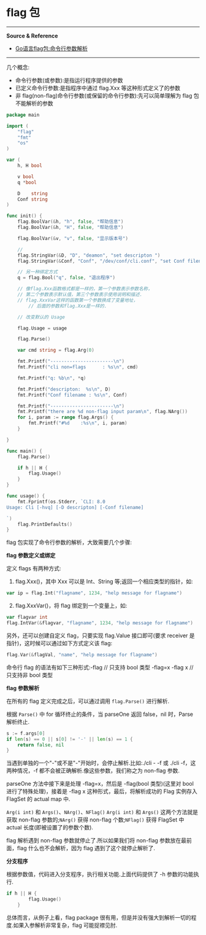 # flag 包

---

**Source & Reference**

- [Go语言flag包:命令行参数解析](http://c.biancheng.net/view/5573.html)

---

几个概念:
- 命令行参数(或参数):是指运行程序提供的参数
- 已定义命令行参数:是指程序中通过 flag.Xxx 等这种形式定义了的参数
- 非 flag(non-flag)命令行参数(或保留的命令行参数):先可以简单理解为 flag 包不能解析的参数

```go
package main

import (
    "flag"
    "fmt"
    "os"
)

var (
    h, H bool

    v bool
    q *bool

    D    string
    Conf string
)

func init() {
    flag.BoolVar(&h, "h", false, "帮助信息")
    flag.BoolVar(&h, "H", false, "帮助信息")

    flag.BoolVar(&v, "v", false, "显示版本号")

    //
    flag.StringVar(&D, "D", "deamon", "set descripton ")
    flag.StringVar(&Conf, "Conf", "/dev/conf/cli.conf", "set Conf filename ")

    // 另一种绑定方式
    q = flag.Bool("q", false, "退出程序")

    // 像flag.Xxx函数格式都是一样的，第一个参数表示参数名称，
    // 第二个参数表示默认值，第三个参数表示使用说明和描述.
    // flag.XxxVar这样的函数第一个参数换成了变量地址，
        // 后面的参数和flag.Xxx是一样的.

    // 改变默认的 Usage

    flag.Usage = usage

    flag.Parse()

    var cmd string = flag.Arg(0)

    fmt.Printf("-----------------------\n")
    fmt.Printf("cli non=flags      : %s\n", cmd)

    fmt.Printf("q: %b\n", *q)

    fmt.Printf("descripton:  %s\n", D)
    fmt.Printf("Conf filename : %s\n", Conf)

    fmt.Printf("-----------------------\n")
    fmt.Printf("there are %d non-flag input param\n", flag.NArg())
    for i, param := range flag.Args() {
        fmt.Printf("#%d    :%s\n", i, param)
    }

}

func main() {
    flag.Parse()

    if h || H {
        flag.Usage()
    }
}

func usage() {
    fmt.Fprintf(os.Stderr, `CLI: 8.0
Usage: Cli [-hvq] [-D descripton] [-Conf filename]

`)
    flag.PrintDefaults()
}
```

flag 包实现了命令行参数的解析，大致需要几个步骤:

**flag 参数定义或绑定**

定义 flags 有两种方式:

1. flag.Xxx()，其中 Xxx 可以是 Int、String 等;返回一个相应类型的指针，如:
```go
var ip = flag.Int("flagname", 1234, "help message for flagname")
```

2. flag.XxxVar()，将 flag 绑定到一个变量上，如:
```go
var flagvar int
flag.IntVar(&flagvar, "flagname", 1234, "help message for flagname")
```
另外，还可以创建自定义 flag，只要实现 flag.Value 接口即可(要求 receiver 是指针)，这时候可以通过如下方式定义该 flag:
```go
flag.Var(&flagVal, "name", "help message for flagname")
```
命令行 flag 的语法有如下三种形式:-flag // 只支持 bool 类型 -flag=x -flag x // 只支持非 bool 类型

**flag 参数解析**

在所有的 flag 定义完成之后，可以通过调用 `flag.Parse()` 进行解析.

根据 `Parse()` 中 for 循环终止的条件，当 parseOne 返回 false，nil 时，Parse 解析终止.
```go
s := f.args[0]
if len(s) == 0 || s[0] != '-' || len(s) == 1 {
    return false, nil
}
```

当遇到单独的一个"-"或不是"-"开始时，会停止解析.比如:./cli - -f 或 ./cli -f，这两种情况，-f 都不会被正确解析.像这些参数，我们称之为 non-flag 参数.

parseOne 方法中接下来是处理 -flag=x，然后是 -flag(bool 类型)(这里对 bool 进行了特殊处理)，接着是 -flag x 这种形式，最后，将解析成功的 Flag 实例存入 FlagSet 的 actual map 中.

`Arg(i int)` 和 `Args()`、`NArg()`、`NFlag()` `Arg(i int)` 和 `Args()` 这两个方法就是获取 non-flag 参数的;`NArg()` 获得 non-flag 个数;`NFlag()` 获得 FlagSet 中 actual 长度(即被设置了的参数个数).

flag 解析遇到 non-flag 参数就停止了.所以如果我们将 non-flag 参数放在最前面，flag 什么也不会解析，因为 flag 遇到了这个就停止解析了.

**分支程序**

根据参数值，代码进入分支程序，执行相关功能.上面代码提供了 -h 参数的功能执行.
```go
if h || H {
        flag.Usage()
    }
```

总体而言，从例子上看，flag package 很有用，但是并没有强大到解析一切的程度.如果入参解析非常复杂，flag 可能捉襟见肘.
